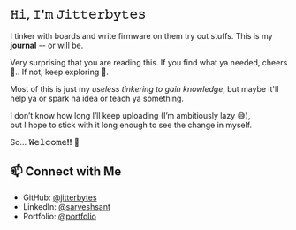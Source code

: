 ## **𝙷𝚒, 𝙸'𝚖 𝙹𝚒𝚝𝚝𝚎𝚛𝚋𝚢𝚝𝚎𝚜**

I tinker with boards and write firmware on them try out stuffs.
This is my **journal** -- or will be.

Very surprising that you are reading this. If you find what ya needed, cheers 🍻.. If not, keep exploring 🚀.

Most of this is just my _useless tinkering to gain knowledge_, but maybe it'll help ya or spark na idea or teach ya something.

I don’t know how long I’ll keep uploading (I’m ambitiously lazy 😅),  
but I hope to stick with it long enough to see the change in myself.  

So… **𝚆𝚎𝚕𝚌𝚘𝚖𝚎!!** 🚀  

## 📫 Connect with Me
- GitHub: [@jitterbytes](https://github.com/jitterbytes)  
- LinkedIn: [@sarveshsant](https://www.linkedin.com/in/sarveshsant089/)
- Portfolio: [@portfolio](https://sites.google.com/view/sarveshsant/about-me)
